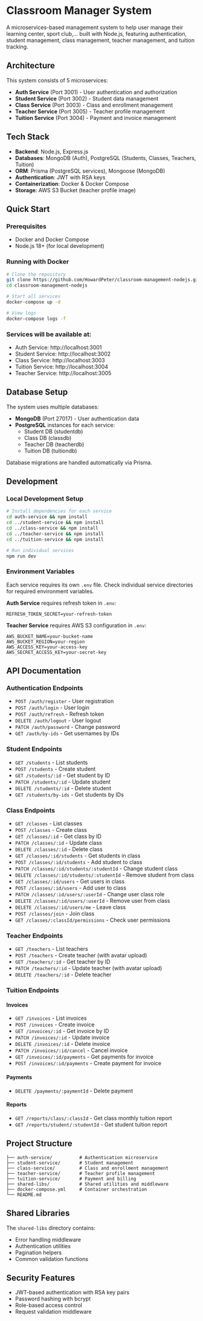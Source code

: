 # Classroom Manager System

A microservices-based management system to help user manage their learning center, sport club,... built with Node.js, featuring authentication, student management, class management, teacher management, and tuition tracking.

## Architecture

This system consists of 5 microservices:

- **Auth Service** (Port 3001) - User authentication and authorization
- **Student Service** (Port 3002) - Student data management
- **Class Service** (Port 3003) - Class and enrollment management
- **Teacher Service** (Port 3005) - Teacher profile management
- **Tuition Service** (Port 3004) - Payment and invoice management

## Tech Stack

- **Backend**: Node.js, Express.js
- **Databases**: MongoDB (Auth), PostgreSQL (Students, Classes, Teachers, Tuition)
- **ORM**: Prisma (PostgreSQL services), Mongoose (MongoDB)
- **Authentication**: JWT with RSA keys
- **Containerization**: Docker & Docker Compose
- **Storage**: AWS S3 Bucket (teacher profile image)

## Quick Start

### Prerequisites

- Docker and Docker Compose
- Node.js 18+ (for local development)

### Running with Docker

```bash
# Clone the repository
git clone https://github.com/HowardPeter/classroom-management-nodejs.git
cd classroom-management-nodejs

# Start all services
docker-compose up -d

# View logs
docker-compose logs -f
```

### Services will be available at:

- Auth Service: http://localhost:3001
- Student Service: http://localhost:3002
- Class Service: http://localhost:3003
- Tuition Service: http://localhost:3004
- Teacher Service: http://localhost:3005

## Database Setup

The system uses multiple databases:

- **MongoDB** (Port 27017) - User authentication data
- **PostgreSQL** instances for each service:
  - Student DB (studentdb)
  - Class DB (classdb)
  - Teacher DB (teacherdb)
  - Tuition DB (tuitiondb)

Database migrations are handled automatically via Prisma.

## Development

### Local Development Setup

```bash
# Install dependencies for each service
cd auth-service && npm install
cd ../student-service && npm install
cd ../class-service && npm install
cd ../teacher-service && npm install
cd ../tuition-service && npm install

# Run individual services
npm run dev
```

### Environment Variables

Each service requires its own `.env` file. Check individual service directories for required environment variables.

**Auth Service** requires refresh token in `.env`:
```
REFRESH_TOKEN_SECRET=your-refresh-token
```

**Teacher Service** requires AWS S3 configuration in `.env`:
```
AWS_BUCKET_NAME=your-bucket-name
AWS_BUCKET_REGION=your-region
AWS_ACCESS_KEY=your-access-key
AWS_SECRET_ACCESS_KEY=your-secret-key
```

## API Documentation

### Authentication Endpoints
- `POST /auth/register` - User registration
- `POST /auth/login` - User login
- `POST /auth/refresh` - Refresh token
- `DELETE /auth/logout` - User logout
- `PATCH /auth/password` - Change password
- `GET /auth/by-ids` - Get usernames by IDs

### Student Endpoints
- `GET /students` - List students
- `POST /students` - Create student
- `GET /students/:id` - Get student by ID
- `PATCH /students/:id` - Update student
- `DELETE /students/:id` - Delete student
- `GET /students/by-ids` - Get students by IDs

### Class Endpoints
- `GET /classes` - List classes
- `POST /classes` - Create class
- `GET /classes/:id` - Get class by ID
- `PATCH /classes/:id` - Update class
- `DELETE /classes/:id` - Delete class
- `GET /classes/:id/students` - Get students in class
- `POST /classes/:id/students` - Add student to class
- `PATCH /classes/:id/students/:studentId` - Change student class
- `DELETE /classes/:id/students/:studentId` - Remove student from class
- `GET /classes/:id/users` - Get users in class
- `POST /classes/:id/users` - Add user to class
- `PATCH /classes/:id/users/:userId` - Change user class role
- `DELETE /classes/:id/users/:userId` - Remove user from class
- `DELETE /classes/:id/users/me` - Leave class
- `POST /classes/join` - Join class
- `GET /classes/:classId/permissions` - Check user permissions

### Teacher Endpoints
- `GET /teachers` - List teachers
- `POST /teachers` - Create teacher (with avatar upload)
- `GET /teachers/:id` - Get teacher by ID
- `PATCH /teachers/:id` - Update teacher (with avatar upload)
- `DELETE /teachers/:id` - Delete teacher

### Tuition Endpoints
#### Invoices
- `GET /invoices` - List invoices
- `POST /invoices` - Create invoice
- `GET /invoices/:id` - Get invoice by ID
- `PATCH /invoices/:id` - Update invoice
- `DELETE /invoices/:id` - Delete invoice
- `PATCH /invoices/:id/cancel` - Cancel invoice
- `GET /invoices/:id/payments` - Get payments for invoice
- `POST /invoices/:id/payments` - Create payment for invoice

#### Payments
- `DELETE /payments/:paymentId` - Delete payment

#### Reports
- `GET /reports/class/:classId` - Get class monthly tuition report
- `GET /reports/student/:studentId` - Get student tuition report

## Project Structure

```
├── auth-service/          # Authentication microservice
├── student-service/       # Student management
├── class-service/         # Class and enrollment management
├── teacher-service/       # Teacher profile management
├── tuition-service/       # Payment and billing
├── shared-libs/           # Shared utilities and middleware
├── docker-compose.yml     # Container orchestration
└── README.md
```

## Shared Libraries

The `shared-libs` directory contains:
- Error handling middleware
- Authentication utilities
- Pagination helpers
- Common validation functions

## Security Features

- JWT-based authentication with RSA key pairs
- Password hashing with bcrypt
- Role-based access control
- Request validation middleware